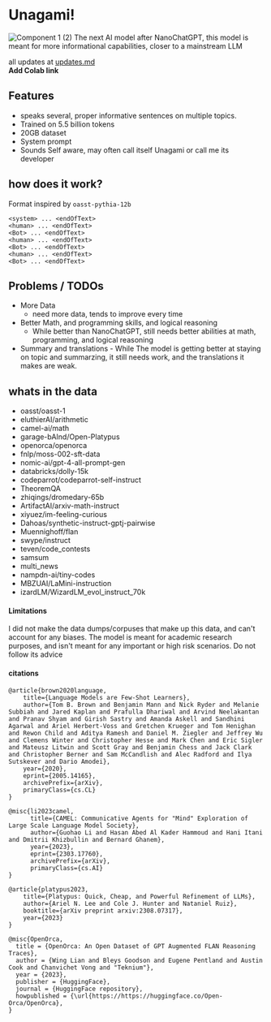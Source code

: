 # Unagami!
![Component 1 (2)](https://github.com/VatsaDev/unagami/assets/71975550/4f1fdab4-216a-4717-bf16-4ef542928408)
The next AI model after NanoChatGPT, this model is meant for more informational capabilities, closer to a mainstream LLM

all updates at [updates.md](https://github.com/VatsaDev/unagami/blob/main/updates.md)   
**Add Colab link**      

## Features
 - speaks several, proper informative sentences on multiple topics.
 - Trained on 5.5 billion tokens
 - 20GB dataset
 - System prompt
 - Sounds Self aware, may often call itself Unagami or call me its developer


## how does it work?

Format inspired by `oasst-pythia-12b` 
```
<system> ... <endOfText>
<human> ... <endOfText>
<Bot> ... <endOfText>
<human> ... <endOfText>
<Bot> ... <endOfText>
<human> ... <endOfText>
<Bot> ... <endOfText>
```

## Problems / TODOs
   - More Data
     - need more data, tends to improve every time
   - Better Math, and programming skills, and logical reasoning
     - While better than NanoChatGPT, still needs better abilities at math, programming, and logical reasoning 
   - Summary and translations
  		 - While The model is getting better at staying on topic and summarzing, it still needs work, and the translations it makes are weak.
   
## whats in the data
 - oasst/oasst-1
 - eluthierAI/arithmetic
 - camel-ai/math
 - garage-bAInd/Open-Platypus
 - openorca/openorca
 - fnlp/moss-002-sft-data
 - nomic-ai/gpt-4-all-prompt-gen
 - databricks/dolly-15k
 - codeparrot/codeparrot-self-instruct
 - TheoremQA
 - zhiqings/dromedary-65b
 - ArtifactAI/arxiv-math-instruct
 - xiyuez/im-feeling-curious
 - Dahoas/synthetic-instruct-gptj-pairwise
 - Muennighoff/flan
 - swype/instruct
 - teven/code_contests
 - samsum
 - multi_news
 - nampdn-ai/tiny-codes
 - MBZUAI/LaMini-instruction
 - izardLM/WizardLM_evol_instruct_70k

#### Limitations 

I did not make the data dumps/corpuses that make up this data, and can't account for any biases. The model is meant for academic research purposes, and isn't meant for any important or high risk scenarios. Do not follow its advice

#### citations
```
@article{brown2020language,
    title={Language Models are Few-Shot Learners},
    author={Tom B. Brown and Benjamin Mann and Nick Ryder and Melanie Subbiah and Jared Kaplan and Prafulla Dhariwal and Arvind Neelakantan and Pranav Shyam and Girish Sastry and Amanda Askell and Sandhini Agarwal and Ariel Herbert-Voss and Gretchen Krueger and Tom Henighan and Rewon Child and Aditya Ramesh and Daniel M. Ziegler and Jeffrey Wu and Clemens Winter and Christopher Hesse and Mark Chen and Eric Sigler and Mateusz Litwin and Scott Gray and Benjamin Chess and Jack Clark and Christopher Berner and Sam McCandlish and Alec Radford and Ilya Sutskever and Dario Amodei},
    year={2020},
    eprint={2005.14165},
    archivePrefix={arXiv},
    primaryClass={cs.CL}
}

@misc{li2023camel,
      title={CAMEL: Communicative Agents for "Mind" Exploration of Large Scale Language Model Society}, 
      author={Guohao Li and Hasan Abed Al Kader Hammoud and Hani Itani and Dmitrii Khizbullin and Bernard Ghanem},
      year={2023},
      eprint={2303.17760},
      archivePrefix={arXiv},
      primaryClass={cs.AI}
}

@article{platypus2023,
    title={Platypus: Quick, Cheap, and Powerful Refinement of LLMs}, 
    author={Ariel N. Lee and Cole J. Hunter and Nataniel Ruiz},
    booktitle={arXiv preprint arxiv:2308.07317},
    year={2023}
}

@misc{OpenOrca,
  title = {OpenOrca: An Open Dataset of GPT Augmented FLAN Reasoning Traces},
  author = {Wing Lian and Bleys Goodson and Eugene Pentland and Austin Cook and Chanvichet Vong and "Teknium"},
  year = {2023},
  publisher = {HuggingFace},
  journal = {HuggingFace repository},
  howpublished = {\url{https://https://huggingface.co/Open-Orca/OpenOrca},
}
```
